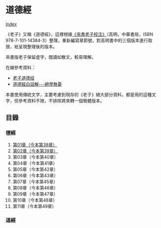# 道德經

[Index](../language/index.md)

《老子》又稱《道德經》，這裡根據[《帛書老子校注》](https://book.douban.com/subject/1032341/)（高明，中華書局，ISBN 978-7-101-14384-3）整理，重新編寫章節號，對高明書中的三個版本進行取捨，衹呈現整理後的版本。

帛書版老子保留虛字，閱讀如散文，較易理解。

在線參考資料：

* [老子道德经](https://www.daodejing.org/)
* [道德經白話解---絕學無憂](https://blog.xuite.net/chun.hung693/twblog)

本書使用傳統文字，主要考慮到現存的《老子》絕大部分資料，都是用的這種文字，但參考資料不限，不排除將來轉一個簡體版本。

## 目錄

### 德經

1. [第01章（今本第38章）](ch01.md)
1. [第02章（今本第39章）](ch02.md)
1. 第03章（今本第40章）
1. 第04章（今本第41章）
1. 第05章（今本第42章）
1. 第06章（今本第43章）
1. 第07章（今本第45章）
1. 第08章（今本第46章）
1. 第09章（今本第47章）
1. 第10章（今本第48章）
1. 第11章（今本第49章）

### 道經
